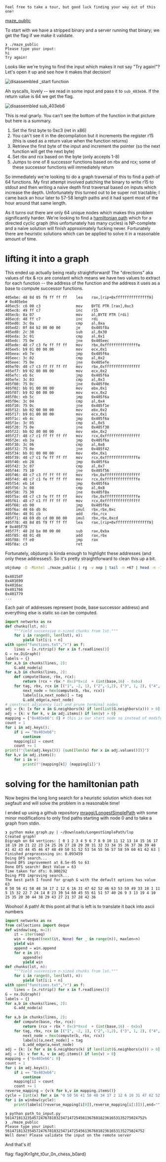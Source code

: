 ```text
Feel free to take a tour, but good luck finding your way out of this one!
```

[maze_public](/ctf/csaw-finals-2021/maze_public)

To start with we have a stripped binary and a server running that binary; we get the flag if we make it validate. 

```text
❯ ./maze_public
Please type your input: 
hi
Try again!
```

Looks like we're trying to find the input which makes it not say "Try again!"? Let's open it up and see how it makes that decision!

![disassembled _start function](/ctf/csaw-finals-2021/maze_start_disas.png)

Ah syscalls, lovely -- we read in some input and pass it to `sub_403eb6`. If the return value is 64 we get the flag. 

![disassembled sub_403eb6](/ctf/csaw-finals-2021/maze_first_graph_function.png)

This is real gnarly. You can't see the bottom of the function in that picture but here is a summary. 

1. Set the first byte to 0xc3 (ret in x86)
2. You can't see it in the decompilation but it increments the register r15 (this is used as a return value when the function returns)
3. Retrieve the first byte of the input and increment the pointer (so the next function will get the next byte)
4. Set rbx and rcx based on the byte (only accepts 1-8)
5. Jumps to one of 8 successor functions based on rbx and rcx; some of these successor functions will immediately return

So immediately we're looking to do a graph traversal of this to find a path of 64 functions. My first attempt involved patching the binary to write r15 to stdout and then writing a naive depth first traversal based on inputs which increase the depth. Unfortunately this turned out to be super not tractable; I came back an hour later to 57-58 length paths and it had spent most of the hour around that same length. 

As it turns out there are only 64 unique nodes which makes this problem significantly harder. We're looking to find a [hamiltonian path](https://en.wikipedia.org/wiki/Hamiltonian_path) which for a directed cyclic graph (this unfortunately has many cycles) is NP-complete and a naive solution will finish approximately fucking never. Fortunately there are heuristic solutions which can be applied to solve it in a reasonable amount of time. 

# lifting it into a graph

This ended up actually being really straightforward! The "directions" aka values of rbx & rcx are constant which means we have two values to extract for each function -- the address of the function and the address it uses as a base to compute successor functions. 

```text
405ebe:	48 8d 05 f9 ff ff ff 	lea    rax,[rip+0xfffffffffffffff9]        # 0x405ebe
405ec5:	c6 00 c3             	mov    BYTE PTR [rax],0xc3
405ec8:	49 ff c7             	inc    r15
405ecb:	8a 07                	mov    al,BYTE PTR [rdi]
405ecd:	48 ff c7             	inc    rdi
405ed0:	3c 0a                	cmp    al,0xa
405ed2:	0f 84 b2 00 00 00    	je     0x405f8a
405ed8:	2c 30                	sub    al,0x30
405eda:	3c 01                	cmp    al,0x1
405edc:	75 0e                	jne    0x405eec
405ede:	48 c7 c3 fe ff ff ff 	mov    rbx,0xfffffffffffffffe
405ee5:	b9 01 00 00 00       	mov    ecx,0x1
405eea:	eb 7e                	jmp    0x405f6a
405eec:	3c 02                	cmp    al,0x2
405eee:	75 0e                	jne    0x405efe
405ef0:	48 c7 c3 ff ff ff ff 	mov    rbx,0xffffffffffffffff
405ef7:	b9 02 00 00 00       	mov    ecx,0x2
405efc:	eb 6c                	jmp    0x405f6a
405efe:	3c 03                	cmp    al,0x3
405f00:	75 0c                	jne    0x405f0e
405f02:	bb 01 00 00 00       	mov    ebx,0x1
405f07:	b9 02 00 00 00       	mov    ecx,0x2
405f0c:	eb 5c                	jmp    0x405f6a
405f0e:	3c 04                	cmp    al,0x4
405f10:	75 0c                	jne    0x405f1e
405f12:	bb 02 00 00 00       	mov    ebx,0x2
405f17:	b9 01 00 00 00       	mov    ecx,0x1
405f1c:	eb 4c                	jmp    0x405f6a
405f1e:	3c 05                	cmp    al,0x5
405f20:	75 0e                	jne    0x405f30
405f22:	bb 02 00 00 00       	mov    ebx,0x2
405f27:	48 c7 c1 ff ff ff ff 	mov    rcx,0xffffffffffffffff
405f2e:	eb 3a                	jmp    0x405f6a
405f30:	3c 06                	cmp    al,0x6
405f32:	75 0e                	jne    0x405f42
405f34:	bb 01 00 00 00       	mov    ebx,0x1
405f39:	48 c7 c1 fe ff ff ff 	mov    rcx,0xfffffffffffffffe
405f40:	eb 28                	jmp    0x405f6a
405f42:	3c 07                	cmp    al,0x7
405f44:	75 10                	jne    0x405f56
405f46:	48 c7 c3 ff ff ff ff 	mov    rbx,0xffffffffffffffff
405f4d:	48 c7 c1 fe ff ff ff 	mov    rcx,0xfffffffffffffffe
405f54:	eb 14                	jmp    0x405f6a
405f56:	3c 08                	cmp    al,0x8
405f58:	75 30                	jne    0x405f8a
405f5a:	48 c7 c3 fe ff ff ff 	mov    rbx,0xfffffffffffffffe
405f61:	48 c7 c1 ff ff ff ff 	mov    rcx,0xffffffffffffffff
405f68:	eb 00                	jmp    0x405f6a
405f6a:	48 6b db 0c          	imul   rbx,rbx,0xc
405f6e:	48 01 cb             	add    rbx,rcx
405f71:	48 69 db cd 00 00 00 	imul   rbx,rbx,0xcd
405f78:	48 8d 05 f9 ff ff ff 	lea    rax,[rip+0xfffffffffffffff9]        # 0x405f78
405f7f:	48 2d ba 00 00 00    	sub    rax,0xba
405f85:	48 01 d8             	add    rax,rbx
405f88:	ff e0                	jmp    rax
405f8a:	c3                   	ret    
```

Fortunately, objdump is kinda enough to highlight these addresses (and only these addresses!).  So it's pretty straightforward to clean this up a bit. 

```bash
objdump -D -Mintel ./maze_public | rg -v nop | tail -n +67 | head -n -77 | rg "# " | rg ".*?# (.*)" -r '$1'
```

```text
0x4015df
0x401699
0x4016ac
0x401766
0x401779
...
```
Each pair of addresses represent (node, base successor address) and everything else is static so can be computed. 

```python
import networkx as nx
def chunks(lst, n):
    """Yield successive n-sized chunks from lst."""
    for i in range(0, len(lst), n):
        yield lst[i:i + n]
with open("functions.txt","r") as f:
	lines = [x.rstrip() for x in f.readlines()]
G = nx.DiGraph()
labels = {}
for a,b in chunks(lines, 2):
	G.add_node(a)
for a,b in chunks(lines, 2):
	def compute(base, rbx, rcx):
		return (rcx + rbx * 0xc)*0xcd  + (int(base,16) - 0xba)
	for tag, rbx, rcx in [("1", -2, 1), ("2",-1,2), ("3", 1, 2), ("4", 2, 1), ("5", 2, -1), ("6", 1, -2), ("7", -1, -2), ("8", -2,-1)]:
		next_node = hex(compute(b, rbx, rcx))
		labels[(a,next_node)] = tag
		G.add_edge(a,next_node)
# construct adjacency list and prune terminal nodes
adj = {k: [x for x in G.neighbors(k) if len(list(G.neighbors(x))) > 0] for k in G.nodes}
adj = {k: v for k, v in adj.items() if len(v) > 0}
mapping = {"0x403eb6": 0} # this is our start node so instead of modifying the cpp im just gonna make 0 the first node
count = 1
for i in adj.keys():
	if i == "0x403eb6":
		continue
	mapping[i] = count
	count += 1
print(f"{len(adj.keys())} {sum([len(x) for x in adj.values()])}")
for k,v in adj.items():
	for i in v:
		print(f"{mapping[k]} {mapping[i]}")
```


# solving for the hamiltonian path

Now begins the long long search for a heuristic solution which does not segfault and will solve the problem in a reasonable time!

I ended up using a github repository [mraggi/LongestSimplePath](https://github.com/mraggi/LongestSimplePath) with some minor modifications to only find paths starting with node 0 and to take a graph from stdin.

```text
❯ python make_graph.py | ~/Downloads/LongestSimplePath/lsp
Created graph!
Digraph on 64 vertices: [ 0 1 2 3 4 5 6 7 8 9 10 11 12 13 14 15 16 17 18 19 20 21 22 23 24 25 26 27 28 29 30 31 32 33 34 35 36 37 38 39 40 41 42 43 44 45 46 47 48 49 50 51 52 53 54 55 56 57 58 59 60 61 62 63 ]
Finished preprocessing in: 0.093459
Doing DFS search...
Found DFS improvement at 8.5e-05 to 63
Done DFS search! Best Value = 63
Time taken for dfs: 0.900292
Doing PTO improving search...
The best path I found for graph G with the default options has value 63
0 50 56 41 58 48 34 17 2 12 6 16 31 47 62 52 46 63 53 59 49 33 18 1 11 5 15 32 22 7 24 14 8 23 39 54 60 45 55 61 51 57 40 26 9 3 13 19 4 10 25 35 20 30 44 38 29 43 27 21 37 28 42 36
```

Woohoo!  A path!  At this point all that is left is to translate it back into ascii numbers

```python
import networkx as nx
from collections import deque
def window(seq, n=2):
    it = iter(seq)
    win = deque((next(it, None) for _ in range(n)), maxlen=n)
    yield win
    append = win.append
    for e in it:
        append(e)
        yield win
def chunks(lst, n):
    """Yield successive n-sized chunks from lst."""
    for i in range(0, len(lst), n):
        yield lst[i:i + n]
with open("functions.txt","r") as f:
	lines = [x.rstrip() for x in f.readlines()]
G = nx.DiGraph()
labels = {}
for a,b in chunks(lines, 2):
	G.add_node(a)
    
for a,b in chunks(lines, 2):
	def compute(base, rbx, rcx):
		return (rcx + rbx * 0xc)*0xcd  + (int(base,16) - 0xba)
	for tag, rbx, rcx in [("1", -2, 1), ("2",-1,2), ("3", 1, 2), ("4", 2, 1), ("5", 2, -1), ("6", 1, -2), ("7", -1, -2), ("8", -2,-1)]:
		next_node = hex(compute(b, rbx, rcx))
		labels[(a,next_node)] = tag
		G.add_edge(a,next_node)
adj = {k: [x for x in G.neighbors(k) if len(list(G.neighbors(x))) > 0] for k in G.nodes}
adj = {k: v for k, v in adj.items() if len(v) > 0}
mapping = {"0x403eb6": 0}
count = 1
for i in adj.keys():
	if i == "0x403eb6":
		continue
	mapping[i] = count
	count += 1
reverse_mapping = {v:k for k,v in mapping.items()}
cycle = [int(x) for x in "0 50 56 41 58 48 34 17 2 12 6 16 31 47 62 52 46 63 53 59 49 33 18 1 11 5 15 32 22 7 24 14 8 23 39 54 60 45 55 61 51 57 40 26 9 3 13 19 4 10 25 35 20 30 44 38 29 43 27 21 37 28 42 36".split(" ")]
for i in window(cycle):
	print(labels[(reverse_mapping[i[0]],reverse_mapping[i[1]])],end="")
```

```text
❯ python path_to_input.py
561471813235457247678183234714725456136768182361653135275824752%                                                                                                                                                                                ❯ ./maze_public
Please type your input: 
561471813235457247678183234714725456136768182361653135275824752
Well done! Please validate the input on the remote server
```

And that's it!

flag: flag{Kn1ght_t0ur_0n_chess_b0ard}